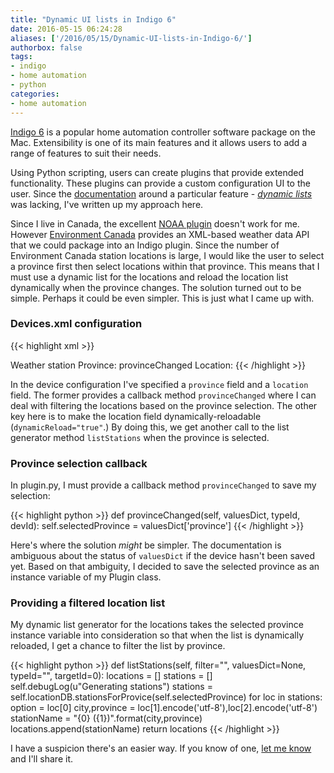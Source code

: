 ```yaml
---
title: "Dynamic UI lists in Indigo 6"
date: 2016-05-15 06:24:28
aliases: ['/2016/05/15/Dynamic-UI-lists-in-Indigo-6/']
authorbox: false
tags:
- indigo
- home automation
- python
categories:
- home automation
---
```

[Indigo 6](https://www.indigodomo.com) is a popular home automation controller software package on the Mac. Extensibility is one of its main features and it allows users to add a range of features to suit their needs.

Using Python scripting, users can create plugins that provide extended functionality. These plugins can provide a custom configuration UI to the user. Since the [documentation](http://wiki.indigodomo.com/doku.php?id=indigo_6_documentation:plugin_guide) around a particular feature - [_dynamic lists_](http://wiki.indigodomo.com/doku.php?id=indigo_6_documentation:plugin_guide#dynamic_lists) was lacking, I've written up my approach here.

Since I live in Canada, the excellent [NOAA plugin](https://www.indigodomo.com/library/188/) doesn't work for me. However [Environment Canada](https://weather.gc.ca/canada_e.html) provides an XML-based weather data API that we could package into an Indigo plugin. Since the number of Environment Canada station locations is large, I would like the user to select a province first then select locations within that province. This means that I must use a dynamic list for the locations and reload the location list dynamically when the province changes. The solution turned out to be simple. Perhaps it could be even simpler. This is just what I came up with.

### Devices.xml configuration

{{< highlight xml >}}
<?xml version="1.0"?>
<Devices>
    <!-- define devices -->
    <Device type="custom" id="station">
        <Name>Weather station</Name>
        <ConfigUI>
            <!-- choose location -->
            <Field id="province" type="menu">
                <Label>Province:</Label>
                <List class="self" filter="" method="listProvinces"/>
                <CallbackMethod>provinceChanged</CallbackMethod>
            </Field>
            <!-- choose location within province -->
            <Field id="location" type="menu">
                <Label>Location:</Label>
                <List class="self" filter="" method="listStations" dynamicReload="true"/>
            </Field>
        </ConfigUI>
    </Device>
</Devices>
{{< /highlight >}}

In the device configuration I've specified a `province` field and a `location` field. The former provides a callback method `provinceChanged` where I can deal with filtering the locations based on the province selection. The other key here is to make the location field dynamically-reloadable (`dynamicReload="true"`.) By doing this, we get another call to the list generator method `listStations` when the province is selected.

### Province selection callback ###

In plugin.py, I must provide a callback method `provinceChanged` to save my selection:

{{< highlight python >}}
def provinceChanged(self, valuesDict, typeId, devId):
    self.selectedProvince = valuesDict['province']
{{< /highlight >}}

Here's where the solution _might_ be simpler. The documentation is ambiguous about the status of `valuesDict` if the device hasn't been saved yet. Based on that ambiguity, I decided to save the selected province as an instance variable of my Plugin class.

### Providing a filtered location list ###

My dynamic list generator for the locations takes the selected province instance variable into consideration so that when the list is dynamically reloaded, I get a chance to filter the list by province.

{{< highlight python >}}
def listStations(self, filter="", valuesDict=None, typeId="", targetId=0):
    locations = []
    stations = []
    self.debugLog(u"Generating stations")
    stations = self.locationDB.stationsForProvice(self.selectedProvince)
    for loc in stations:
        option = loc[0]
        city,province = loc[1].encode('utf-8'),loc[2].encode('utf-8')
        stationName = "{0} ({1})".format(city,province)
        locations.append(stationName)
    return locations
{{< /highlight >}}

I have a suspicion there's an easier way. If you know of one, [let me know](mailto:duncan.alan@me.com) and I'll share it.
